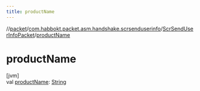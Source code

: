 ```yaml
---
title: productName
---
```

//[packet](../../../index.html)/[com.habbokt.packet.asm.handshake.scrsenduserinfo](../index.html)/[ScrSendUserInfoPacket](index.html)/[productName](product-name.html)



# productName



[jvm]\
val [productName](product-name.html): [String](https://kotlinlang.org/api/latest/jvm/stdlib/kotlin/-string/index.html)




